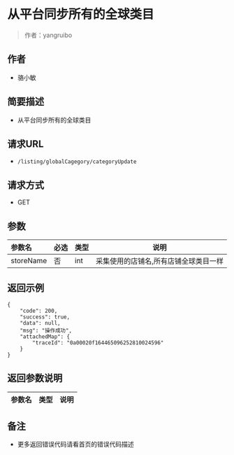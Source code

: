 # 从平台同步所有的全球类目

> 作者：yangruibo

## 作者
- 骆小敏
	
	
## 简要描述

- 从平台同步所有的全球类目

## 请求URL
- ` /listing/globalCagegory/categoryUpdate `

## 请求方式
- GET


## 参数

|参数名|必选|类型|说明|
|:----    |:---|:----- |-----   |
|storeName |否  |int |采集使用的店铺名,所有店铺全球类目一样   |


## 返回示例

```
{
    "code": 200,
    "success": true,
    "data": null,
    "msg": "操作成功",
    "attachedMap": {
        "traceId": "0a00020f164465096252810024596"
    }
}
```

## 返回参数说明

|参数名|类型|说明|
|-----|-----|-----|

## 备注

- 更多返回错误代码请看首页的错误代码描述